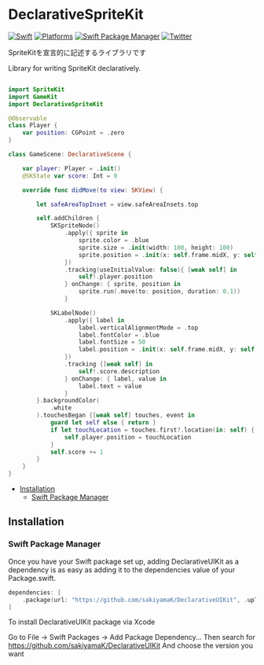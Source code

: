 # DeclarativeSpriteKit

[![Swift](https://img.shields.io/badge/Swift-5-orange?style=flat-square)](https://img.shields.io/badge/Swift-5-Orange?style=flat-square)
[![Platforms](https://img.shields.io/badge/Platforms-iOS_-yellowgreen?style=flat-square)](https://img.shields.io/badge/Platforms-iOS_-yellowgreen?style=flat-square)
[![Swift Package Manager](https://img.shields.io/badge/Swift_Package_Manager-compatible-orange?style=flat-square)](https://img.shields.io/badge/Swift_Package_Manager-compatible-orange?style=flat-square)
[![Twitter](https://img.shields.io/badge/twitter-@sakiyamaK-blue.svg?style=flat-square)](https://twitter.com/sakiyamaK)

SpriteKitを宣言的に記述するライブラリです

Library for writing SpriteKit declaratively.


```swift

import SpriteKit
import GameKit
import DeclarativeSpriteKit

@Observable
class Player {
    var position: CGPoint = .zero
}

class GameScene: DeclarativeScene {

    var player: Player = .init()
    @SKState var score: Int = 0

    override func didMove(to view: SKView) {

        let safeAreaTopInset = view.safeAreaInsets.top

        self.addChildren {
            SKSpriteNode()
                .apply({ sprite in
                    sprite.color = .blue
                    sprite.size = .init(width: 100, height: 100)
                    sprite.position = .init(x: self.frame.midX, y: self.frame.midY)
                })
                .tracking(useInitialValue: false){ [weak self] in
                    self!.player.position
                } onChange: { sprite, position in
                    sprite.run(.move(to: position, duration: 0.1))
                }

            SKLabelNode()
                .apply({ label in
                    label.verticalAlignmentMode = .top
                    label.fontColor = .blue
                    label.fontSize = 50
                    label.position = .init(x: self.frame.midX, y: self.frame.maxY - safeAreaTopInset)
                })
                .tracking {[weak self] in
                    self!.score.description
                } onChange: { label, value in
                    label.text = value
                }
        }.backgroundColor(
            .white
        ).touchesBegan {[weak self] touches, event in
            guard let self else { return }
            if let touchLocation = touches.first?.location(in: self) {
                self.player.position = touchLocation
            }
            self.score += 1
        }
    }
}
```

* [Installation](#installation)
  * [Swift Package Manager](#swift-package-manager)

## Installation

### Swift Package Manager

Once you have your Swift package set up, adding DeclarativeUIKit as a dependency is as easy as adding it to the dependencies value of your Package.swift.

```swift
dependencies: [
    .package(url: "https://github.com/sakiyamaK/DeclarativeUIKit", .upToNextMajor(from: "0.2"))
]
```

To install DeclarativeUIKit package via Xcode

Go to File -> Swift Packages -> Add Package Dependency...
Then search for https://github.com/sakiyamaK/DeclarativeUIKit
And choose the version you want